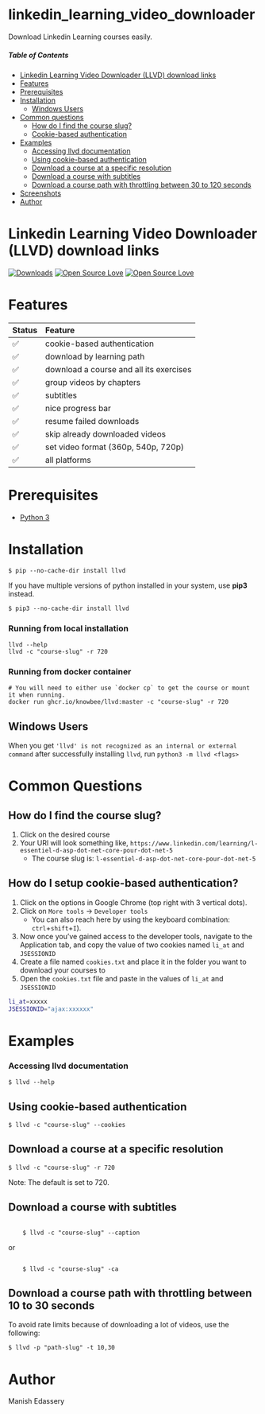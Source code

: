 # linkedin_learning_video_downloader
Download Linkedin Learning courses easily.
##### Table of Contents
- [Linkedin Learning Video Downloader (LLVD) download links](#llvd)
- [Features](#features)
- [Prerequisites](#prerequisites)
- [Installation](#installation)
    - [Windows Users](#windows)
- [Common questions](#common)
    - [How do I find the course slug?](#course-slug)
    - [Cookie-based authentication](#setup-cookie-based)
- [Examples](#examples)
    - [Accessing llvd documentation](#llvd-doc)
    - [Using cookie-based authentication](#use-cookie-based)
    - [Download a course at a specific resolution](#specific-res)
    - [Download a course with subtitles](#with-sub)
    - [Download a course path with throttling between 30 to 120 seconds](#course-path)
- [Screenshots](#screenshot)
- [Author](#author)

<a name="llvd"/>

# Linkedin Learning Video Downloader (LLVD) download links

[![Downloads](https://pepy.tech/badge/llvd)](https://pepy.tech/project/llvd)
[![Open Source Love](https://badges.frapsoft.com/os/v1/open-source.svg?v=102)](https://github.com/ellerbrock/open-source-badge/)
[![Open Source Love](https://badges.frapsoft.com/os/mit/mit.svg?v=102)](https://github.com/ellerbrock/open-source-badge/)


<a name="features"/>

# Features
| Status | Feature                                 |
| :----- | :-------------------------------------- |
| ✅     | cookie-based authentication             |
| ✅     | download by learning path               |
| ✅     | download a course and all its exercises |
| ✅     | group videos by chapters                |
| ✅     | subtitles                               |
| ✅     | nice progress bar                       |
| ✅     | resume failed downloads                 |
| ✅     | skip already downloaded videos          |
| ✅     | set video format (360p, 540p, 720p)     |
| ✅     | all platforms                           |

<a name="prerequisites"/>

# Prerequisites
- [Python 3](https://www.python.org/downloads/)

<a name="installation"/>

# Installation
```cli
$ pip --no-cache-dir install llvd
```
If you have multiple versions of python installed in your system, use **pip3** instead.
<!-- TODO: can someone confirm this is how the install would look with pip3? -->
```cli
$ pip3 --no-cache-dir install llvd
```

### Running from local installation
```
llvd --help
llvd -c "course-slug" -r 720
```
### Running from docker container
```
# You will need to either use `docker cp` to get the course or mount it when running.
docker run ghcr.io/knowbee/llvd:master -c "course-slug" -r 720
```

<a name="windows"/>

## Windows Users

When you get `'llvd' is not recognized as an internal or external command` after successfully installing `llvd`, run `python3 -m llvd <flags>`

<a name="common"/>

# Common Questions

<a name="course-slug"/>

## How do I find the course slug?

1. Click on the desired course
2. Your URl will look something like, `https://www.linkedin.com/learning/l-essentiel-d-asp-dot-net-core-pour-dot-net-5`
    - The course slug is: `l-essentiel-d-asp-dot-net-core-pour-dot-net-5`

<a name="setup-cookie-based"/>

## How do I setup cookie-based authentication?

<!-- NOTE: I tried to get this to work and was having problems. The directions may not be accurate. -->

1.  Click on the options in Google Chrome (top right with 3 vertical dots).
2.  Click on `More tools` -> `Developer tools`
    - You can also reach here by using the keyboard combination: `ctrl`+`shift`+`I`).
3. Now once you’ve gained access to the developer tools, navigate to the Application tab, and copy the value of two cookies named `li_at` and `JSESSIONID`
4. Create a file named `cookies.txt` and place it in the folder you want to download your courses to
5. Open the `cookies.txt` file and paste in the values of `li_at` and `JSESSIONID`

```sh
li_at=xxxxx
JSESSIONID="ajax:xxxxxx"
```

<a name="examples"/>

# Examples

<a name="llvd-doc"/>

### Accessing llvd documentation
```cli
$ llvd --help
```

<a name="use-cookie-based"/>

## Using cookie-based authentication

```cli
$ llvd -c "course-slug" --cookies
```

<a name="specific-res"/>

## Download a course at a specific resolution
```cli
$ llvd -c "course-slug" -r 720
```
Note: The default is set to 720.

<a name="with-sub"/>

## Download a course with subtitles

```cli

    $ llvd -c "course-slug" --caption
```

or

```cli

    $ llvd -c "course-slug" -ca
```

<a name="course-path"/>

## Download a course path with throttling between 10 to 30 seconds
To avoid rate limits because of downloading a lot of videos, use the following:

```cli
$ llvd -p "path-slug" -t 10,30
```


<a name="screenshot"/>



<a name="author"/>

# Author
Manish Edassery
